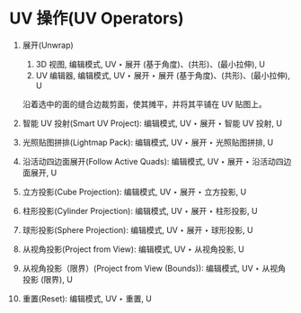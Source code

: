 # UV 操作(UV Operators)


1. 展开(Unwrap)
    1. 3D 视图, 编辑模式, UV ‣ 展开 (基于角度)、(共形)、(最小拉伸), U
    2. UV 编辑器, 编辑模式, UV ‣ 展开 ‣ 展开 (基于角度)、(共形)、(最小拉伸), U

    沿着选中的面的缝合边裁剪面，使其摊平，并将其平铺在 UV 贴图上。

2. 智能 UV 投射(Smart UV Project): 编辑模式, UV ‣ 展开 ‣ 智能 UV 投射, U
3. 光照贴图拼排(Lightmap Pack): 编辑模式, UV ‣ 展开 ‣ 光照贴图拼排, U
4. 沿活动四边面展开(Follow Active Quads): 编辑模式, UV ‣ 展开 ‣ 沿活动四边面展开, U
5. 立方投影(Cube Projection): 编辑模式, UV ‣ 展开 ‣ 立方投影, U
6. 柱形投影(Cylinder Projection): 编辑模式, UV ‣ 展开 ‣ 柱形投影, U
7. 球形投影(Sphere Projection): 编辑模式, UV ‣ 展开 ‣ 球形投影, U
8. 从视角投影(Project from View): 编辑模式, UV ‣ 从视角投影, U
9. 从视角投影（限界）(Project from View (Bounds)): 编辑模式, UV ‣ 从视角投影 (限界), U
10. 重置(Reset): 编辑模式, UV ‣ 重置, U






